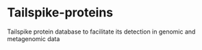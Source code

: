 # Tailspike-proteins
Tailspike protein database to facilitate its detection in genomic and metagenomic data
